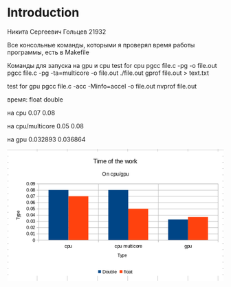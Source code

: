 # Introduction

Никита Сергеевич Гольцев 21932

Все консольные команды, которыми я проверял время работы программы, есть в Makefile


Команды для запуска на gpu и cpu
test for cpu 
	pgcc file.c -pg -o file.out
	pgcc file.c -pg -ta=multicore -o file.out
	./file.out
	gprof file.out > text.txt

test for gpu
	pgcc file.c -acc -Minfo=accel -o file.out
	nvprof file.out


время: 
		 				float  				double

на cpu					0.07				0.08

на cpu/multicore		0.05				0.08 			

на gpu					0.032893			0.036864

<img src ="diog.png"></img>